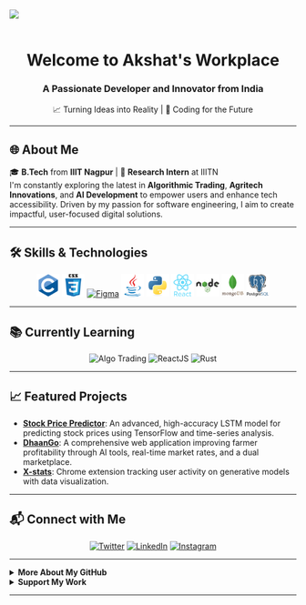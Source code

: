 <div>
<img align="center" src="https://i.imgur.com/4ASafy0.png">
</div>
<br>
  <h1 align ="center">Welcome to Akshat's Workplace</h1>
  <h3 align ="center">A Passionate Developer and Innovator from India</h3>
  <p align ="center">📈 Turning Ideas into Reality | 🚀 Coding for the Future</p>
</div>

---

## 🌐 About Me
🎓 <strong>B.Tech</strong> from <strong>IIIT Nagpur</strong> | 💼 <strong>Research Intern</strong> at IIITN<br>
I'm constantly exploring the latest in **Algorithmic Trading**, **Agritech Innovations**, and **AI Development** to empower users and enhance tech accessibility. Driven by my passion for software engineering, I aim to create impactful, user-focused digital solutions.

---

## 🛠 Skills & Technologies
<p align="center">
  <a href="https://www.cprogramming.com/" target="_blank" rel="noreferrer"><img src="https://raw.githubusercontent.com/devicons/devicon/master/icons/c/c-original.svg" alt="C" width="40" height="40"/></a>
  <a href="https://www.w3schools.com/css/" target="_blank" rel="noreferrer"><img src="https://raw.githubusercontent.com/devicons/devicon/master/icons/css3/css3-original-wordmark.svg" alt="CSS3" width="40" height="40"/></a>
  <a href="https://www.figma.com/" target="_blank" rel="noreferrer"><img src="https://www.vectorlogo.zone/logos/figma/figma-icon.svg" alt="Figma" width="40" height="40"/></a>
  <a href="https://www.java.com" target="_blank" rel="noreferrer"><img src="https://raw.githubusercontent.com/devicons/devicon/master/icons/java/java-original.svg" alt="Java" width="40" height="40"/></a>
  <a href="https://www.python.org" target="_blank" rel="noreferrer"><img src="https://raw.githubusercontent.com/devicons/devicon/master/icons/python/python-original.svg" alt="Python" width="40" height="40"/></a>
  <a href="https://reactjs.org/" target="_blank" rel="noreferrer"><img src="https://raw.githubusercontent.com/devicons/devicon/master/icons/react/react-original-wordmark.svg" alt="React" width="40" height="40"/></a>
  <a href="https://nodejs.org" target="_blank" rel="noreferrer"><img src="https://raw.githubusercontent.com/devicons/devicon/master/icons/nodejs/nodejs-original-wordmark.svg" alt="Node.js" width="40" height="40"/></a>
  <a href="https://www.mongodb.com/" target="_blank" rel="noreferrer"><img src="https://raw.githubusercontent.com/devicons/devicon/master/icons/mongodb/mongodb-original-wordmark.svg" alt="MongoDB" width="40" height="40"/></a>
  <a href="https://www.postgresql.org" target="_blank" rel="noreferrer"><img src="https://raw.githubusercontent.com/devicons/devicon/master/icons/postgresql/postgresql-original-wordmark.svg" alt="PostgreSQL" width="40" height="40"/></a>
</p>

---

## 📚 Currently Learning
<p align="center">
  <img src="https://img.shields.io/badge/Algo_Trading-1F2937?style=for-the-badge&logo=algorand&logoColor=white" alt="Algo Trading">
  <img src="https://img.shields.io/badge/ReactJS-61DAFB?style=for-the-badge&logo=react&logoColor=black" alt="ReactJS">
  <img src="https://img.shields.io/badge/Rust-F54D01?style=for-the-badge&logo=rust&logoColor=564438" alt="Rust">
</p>

---

## 📈 Featured Projects
- **[Stock Price Predictor](https://github.com/SPP)**: An advanced, high-accuracy LSTM model for predicting stock prices using TensorFlow and time-series analysis.
- **[DhaanGo](https://github.com/DhaanGo)**: A comprehensive web application improving farmer profitability through AI tools, real-time market rates, and a dual marketplace.
- **[X-stats](https://github.com/X-Stats)**: Chrome extension tracking user activity on generative models with data visualization.

---

## 📬 Connect with Me
<p align="center">
  <a href="https://twitter.com/akshat_35" target="_blank"><img src="https://raw.githubusercontent.com/rahuldkjain/github-profile-readme-generator/master/src/images/icons/Social/twitter.svg" alt="Twitter" width="40" height="40"/></a>
  <a href="https://linkedin.com/in/aksh8t" target="_blank"><img src="https://raw.githubusercontent.com/rahuldkjain/github-profile-readme-generator/master/src/images/icons/Social/linked-in-alt.svg" alt="LinkedIn" width="40" height="40"/></a>
  <a href="https://instagram.com/aksh8t" target="_blank"><img src="https://raw.githubusercontent.com/rahuldkjain/github-profile-readme-generator/master/src/images/icons/Social/instagram.svg" alt="Instagram" width="40" height="40"/></a>
</p>

---

<details>
<summary><strong>More About My GitHub</strong></summary>

<p align="center">
  <a href="https://github.com/aksh8t">
    <img height="180em" src="https://github-readme-stats-sigma-five.vercel.app/api?username=aksh8t&show_icons=true&theme=algolia&include_all_commits=true&count_private=true" alt="GitHub Stats"/>
    <img height="180em" src="https://github-readme-stats-sigma-five.vercel.app/api/top-langs/?username=aksh8t&theme=algolia&layout=compact"/>
  </a>
</p>
</details>

<details>
<summary><strong>Support My Work</strong></summary>
<p align="center">
<a href="https://www.buymeacoffee.com/akshat"><img src="https://cdn.buymeacoffee.com/buttons/v2/default-yellow.png" height="50" width="210" alt="Buy Me A Coffee" /></a>
</p>
</details>

--- 
